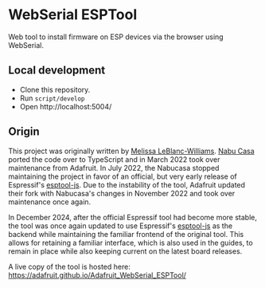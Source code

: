 # WebSerial ESPTool

Web tool to install firmware on ESP devices via the browser using WebSerial.

## Local development

- Clone this repository.
- Run `script/develop`
- Open http://localhost:5004/

## Origin

This project was originally written by [Melissa LeBlanc-Williams](https://github.com/makermelissa). [Nabu Casa](https://www.nabucasa.com) ported the code over to TypeScript and in March 2022 took over maintenance from Adafruit. In July 2022, the Nabucasa stopped maintaining the project in favor of an official, but very early release of Espressif's [esptool-js](https://github.com/espressif/esptool-js/). Due to the instability of the tool, Adafruit updated their fork with Nabucasa's changes in November 2022 and took over maintenance once again.

In December 2024, after the official Espressif tool had become more stable, the tool was once again updated to use Espressif's [esptool-js](https://github.com/espressif/esptool-js/) as the backend while maintaining the familiar frontend of the original tool. This allows for retaining a familiar interface, which is also used in the guides, to remain in place while also keeping current on the latest board releases.

A live copy of the tool is hosted here: https://adafruit.github.io/Adafruit_WebSerial_ESPTool/
